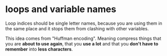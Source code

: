 # loops and variable names

Loop indices should be single letter names, because you are using them in the same place and it stops them from clashing with other variables.

This idea comes from "Huffman encoding". Meaning compress things that you are **about to use again**, that you **use a lot** and that you **don't have to remember** into **less characters**.
